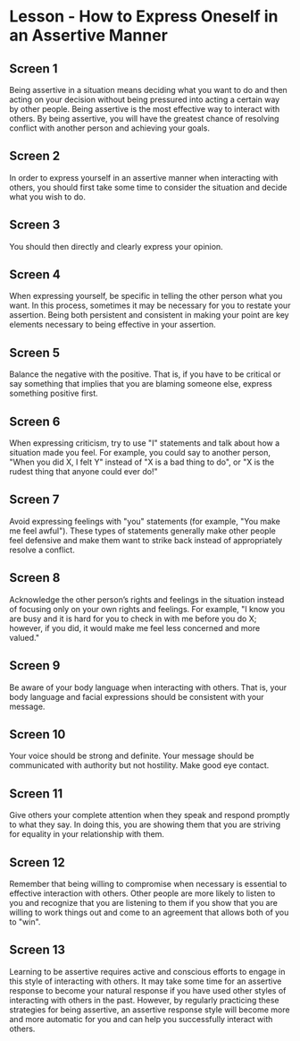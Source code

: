 # Lesson - How to Express Oneself in an Assertive Manner

## Screen 1
Being assertive in a situation means deciding what you want to do and then acting on your decision without being pressured into acting a certain way by other people. Being assertive is the most effective way to interact with others. By being assertive, you will have the greatest chance of resolving conflict with another person and achieving your goals.

## Screen 2
In order to express yourself in an assertive manner when interacting with others, you should first take some time to consider the situation and decide what you wish to do.

## Screen 3
You should then directly and clearly express your opinion.

## Screen 4
When expressing yourself, be specific in telling the other person what you want. In this process, sometimes it may be necessary for you to restate your assertion. Being both persistent and consistent in making your point are key elements necessary to being effective in your assertion.

## Screen 5
Balance the negative with the positive. That is, if you have to be critical or say something that implies that you are blaming someone else, express something positive first.

## Screen 6
When expressing criticism, try to use "I" statements and talk about how a situation made you feel. For example, you could say to another person, "When you did X, I felt Y" instead of "X is a bad thing to do", or "X is the rudest thing that anyone could ever do!"

## Screen 7
Avoid expressing feelings with "you" statements (for example, "You make me feel awful"). These types of statements generally make other people feel defensive and make them want to strike back instead of appropriately resolve a conflict.

## Screen 8
Acknowledge the other person’s rights and feelings in the situation instead of focusing only on your own rights and feelings. For example, "I know you are busy and it is hard for you to check in with me before you do X; however, if you did, it would make me feel less concerned and more valued."

## Screen 9
Be aware of your body language when interacting with others. That is, your body language and facial expressions should be consistent with your message.

## Screen 10
Your voice should be strong and definite. Your message should be communicated with authority but not hostility. Make good eye contact.

## Screen 11
Give others your complete attention when they speak and respond promptly to what they say. In doing this, you are showing them that you are striving for equality in your relationship with them.

## Screen 12
Remember that being willing to compromise when necessary is essential to effective interaction with others. Other people are more likely to listen to you and recognize that you are listening to them if you show that you are willing to work things out and come to an agreement that allows both of you to "win".

## Screen 13
Learning to be assertive requires active and conscious efforts to engage in this style of interacting with others. It may take some time for an assertive response to become your natural response if you have used other styles of interacting with others in the past. However, by regularly practicing these strategies for being assertive, an assertive response style will become more and more automatic for you and can help you successfully interact with others.

